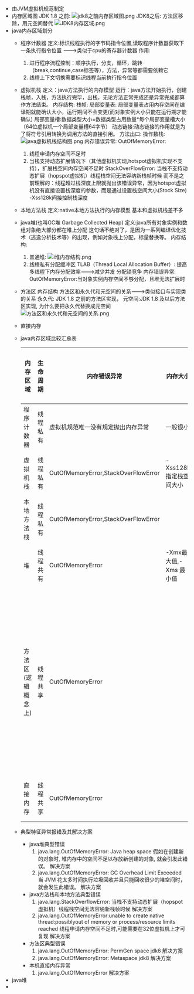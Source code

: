 - 由JVM虚拟机规范制定
- 内存区域图
  JDK 1.8 之前:
  ![jdk8之前内存区域图.png](../assets/image_1654772017696_0.png)
  JDK8之后:
  方法区移除，用元空间替代
  ![JDK8内存区域.png](../assets/image_1654772089454_0.png)
- java内存区域划分
	- 程序计数器
	  定义:标识线程执行的字节码指令位置,读取程序计数器获取下一条执行指令位置
	  --->类似于cpu的寄存器计数器
	  作用:
	  1. 进行程序流程控制：顺序执行，分支，循环，跳转（break,continue,case标签等），方法，异常等都需要依赖它
	  2. 线程上下文切换需要标识线程当前执行指令位置
	- 虚拟机栈
	  定义：java方法执行的内存模型
	  运行：java方法开始执行，创建栈帧，入栈，方法执行完毕，出栈，无论方法正常完成还是异常完成都算作方法结束。
	  内存结构:
	  栈帧:
	  局部变量表:
	  局部变量表占用内存空间在编译期就能确认大小，运行期间不会变更(而对象实例大小只能在运行期才能确认)
	  局部变量槽:数据类型大小=数据类型占用数量*每个局部变量槽大小（64位虚拟机一个局部变量槽64字节）
	  动态链接:动态链接的作用就是为了将符号引用转换为调用方法的直接引用。
	  方法出口:
	  操作数栈:
	  ![java虚拟机栈结构图.png](../assets/java虚拟机栈结构图_1654775815697_0.png) 
	  内存错误异常:
	  OutOfMemoryError:
	  1. 线程申请内存空间不足时
	  2. 当栈支持动态扩展情况下（其他虚拟机实现,hotspot虚拟机实现不支持），扩展栈空间内存空间不足时
	  StackOverFlowError:
	  当栈不支持动态扩展（hopspot虚拟机）线程栈空间无法容纳新栈帧时候
	  而不是之前理解的：线程超过栈深度上限就抛出该错误异常，因为hotspot虚拟机没有直接设置栈深度的参数，而是通过设置栈空间大小(Stock Size) -Xss128k间接控制栈深度
	- 本地方法栈
	  定义:native本地方法执行的内存模型
	  基本和虚拟机栈差不多
	- java堆(也叫GC堆 Garbage Collected Heap)
	  定义:java所有对象实例和数组对象绝大部分都在堆上分配
	  这句话不绝对了，是因为一系列编译优化技术（逃逸分析技术等）的出现，例如对象栈上分配，标量替换等。
	  内存结构:
	  1. 普通堆:
	  ![i堆内存结构.png](../assets/image_1654777019118_0.png) 
	  2. 线程私有分配缓冲区 TLAB（Thread Local Allocation Buffer）:
	  提高多线程下内存分配效率--->减少并发 分配锁竞争
	  内存错误异常:
	  OutOfMemoryError:当对象实例内存空间不够分配，且堆无法扩展时
	- 方法区
	  内存结构
	  方法区和永久代和元空间的关系--->类似接口与实现类的关系
	  永久代: JDK 1.8 之前的方法区实现，
	  元空间:JDK 1.8 及以后方法区实现,
	  为什么要把永久代替换成元空间
	  ![方法区和永久代和元空间的关系.png](../assets/image_1654857588401_0.png)
	- 直接内存
	- java内存区域比较汇总表
	  
	  |内存区域|生命周期|内存错误异常|内存大小|存储数据类型|内存分配大小|内存回收|
	  |---|---|---|---|---|---|---|
	  |程序计数器|线程私有|虚拟机规范唯一没有规定抛出内存异常|一般很小||确定性|确定性|
	  |虚拟机栈|线程私有|OutOfMemoryError,StackOverFlowError| -Xss128k指定栈空间大小|局部变量,方法出口|编译器可知|确定性|
	  |本地方法栈|线程私有|OutOfMemoryError,StackOverFlowError||局部变量,方法出口|编译器可知|确定性|
	  |堆|线程共有|OutOfMemoryError|-Xmx最大值,-Xms 最小值|对象实例|动态分配|垃圾回收器|
	  |方法区(逻辑概念上)|线程共享|OutOfMemoryError||类信息、字段信息、方法信息、常量、静态变量、即时编译器编译后的代码缓存等数据|动态分配|垃圾回收器|
	  |直接内存|线程共享|OutOfMemoryError|||动态分配|垃圾回收器|
	- 典型特征异常报错及其解决方案
		- java堆典型错误
		  1. java.lang.OutOfMemoryError: Java heap space 
		  假如在创建新的对象时, 堆内存中的空间不足以存放新创建的对象, 就会引发此错误。
		  解决方案
		  2. java.lang.OutOfMemoryError: GC Overhead Limit Exceeded 
		  当 JVM 花太多时间执行垃圾回收并且只能回收很少的堆空间时，就会发生此错误。
		  解决方案
		- java方法栈和本地方法典型错误
		  1. java.lang.StackOverflowError:
		  当栈不支持动态扩展（hopspot虚拟机）线程栈空间无法容纳新栈帧时候
		  解决方案
		  2. java.lang.OutOfMemoryError:unable to create native thread:possiblyout of memory or process/resource limits reached
		  线程申请内存空间不足时,可能需要在32位虚拟机上才可复现
		  解决方案
		- 方法区典型错误
		  1. java.lang.OutOfMemoryError: PermGen space
		  jdk6
		  解决方案
		  2. java.lang.OutOfMemoryError: Metaspace
		  jdk8
		  解决方案
		- 本机直接内存异常
		  1. java.lang.OutOfMemoryError
		  解决方案
- java堆
-